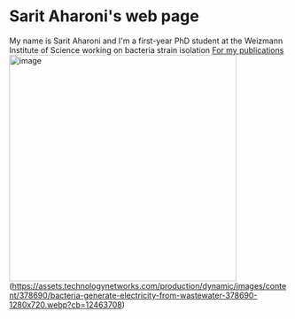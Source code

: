 # Sarit Aharoni's web page
My name is Sarit Aharoni and I'm a first-year PhD student at the Weizmann Institute of Science working on bacteria strain isolation
[For my publications](https://pubmed.ncbi.nlm.nih.gov/?term=sarit%20aharoni&sort=date&ac=yes)
<img width="410" alt="image" src="https://github.com/saritaharoni/saritaharoni.github.io/assets/139113728/530e9163-f187-4339-8f29-b2cc9a7025e1">
(https://assets.technologynetworks.com/production/dynamic/images/content/378690/bacteria-generate-electricity-from-wastewater-378690-1280x720.webp?cb=12463708)

